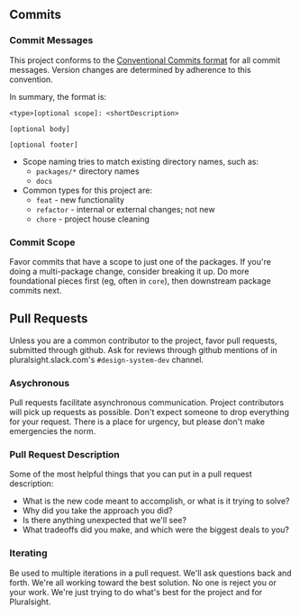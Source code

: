 ## Commits

### Commit Messages

This project conforms to the [Conventional Commits format](https://conventionalcommits.org/) for all commit messages.  Version changes are determined by adherence to this convention.

In summary, the format is:

```
<type>[optional scope]: <shortDescription>

[optional body]

[optional footer]
```

- Scope naming tries to match existing directory names, such as:
  - `packages/*` directory names
  - `docs`
- Common types for this project are: 
  - `feat` - new functionality
  - `refactor` - internal or external changes; not new
  - `chore` - project house cleaning

### Commit Scope

Favor commits that have a scope to just one of the packages.  If you're doing a multi-package change, consider breaking it up.  Do more foundational pieces first (eg, often in `core`), then downstream package commits next.

## Pull Requests

Unless you are a common contributor to the project, favor pull requests, submitted through github.  Ask for reviews through github mentions of in pluralsight.slack.com's `#design-system-dev` channel.

### Asychronous

Pull requests facilitate asynchronous communication.  Project contributors will pick up requests as possible.  Don't expect someone to drop everything for your request.  There is a place for urgency, but please don't make emergencies the norm.

### Pull Request Description

Some of the most helpful things that you can put in a pull request description:

- What is the new code meant to accomplish, or what is it trying to solve?
- Why did you take the approach you did?
- Is there anything unexpected that we'll see?
- What tradeoffs did you make, and which were the biggest deals to you?

### Iterating

Be used to multiple iterations in a pull request.  We'll ask questions back and forth.  We're all working toward the best solution.  No one is reject you or your work.  We're just trying to do what's best for the project and for Pluralsight.
